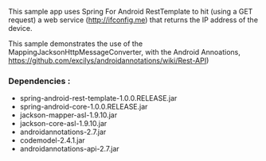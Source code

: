 This sample app uses Spring For Android RestTemplate to hit (using a GET request) a web service (http://ifconfig.me) that returns the IP address of the device.

This sample demonstrates the use of the MappingJacksonHttpMessageConverter, with the Android Annoations, https://github.com/excilys/androidannotations/wiki/Rest-API)

### Dependencies :
* spring-android-rest-template-1.0.0.RELEASE.jar
* spring-android-core-1.0.0.RELEASE.jar
* jackson-mapper-asl-1.9.10.jar
* jackson-core-asl-1.9.10.jar 
* androidannotations-2.7.jar
* codemodel-2.4.1.jar
* androidannotations-api-2.7.jar

